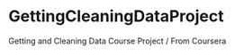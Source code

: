 GettingCleaningDataProject
==========================

Getting and Cleaning Data Course Project / From Coursera
